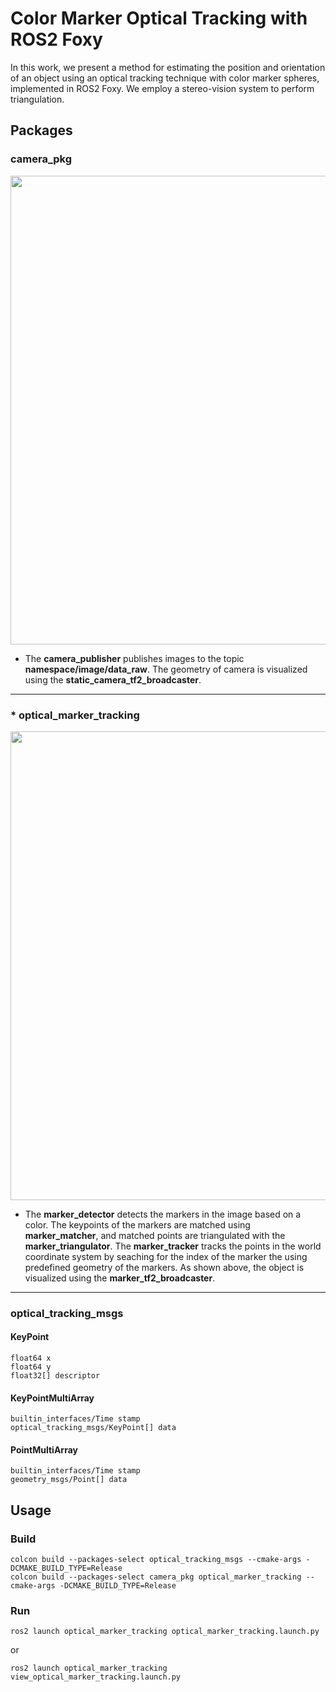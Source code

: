 # Color Marker Optical Tracking with ROS2 Foxy

In this work, we present a method for estimating the position and orientation of an object using an optical tracking technique with color marker spheres, implemented in ROS2 Foxy. We employ a stereo-vision system to perform triangulation.

## Packages

### camera_pkg

<p align = "left">
  <img src = "https://github.com/user-attachments/assets/c1d17894-cace-4382-adc5-472386a12e4b" width = 750 />
</p>

+ The **camera_publisher** publishes images to the topic **namespace/image/data_raw**. The geometry of camera is visualized using the **static_camera_tf2_broadcaster**.

***

### * optical_marker_tracking

<p align = "left">
  <img src = "https://github.com/user-attachments/assets/c1d17894-cace-4382-adc5-472386a12e4b" width = 750 />
</p>

+ The **marker_detector** detects the markers in the image based on a color. The keypoints of the markers are matched using **marker_matcher**, and matched points are triangulated with the **marker_triangulator**. The **marker_tracker** tracks the points in the world coordinate system by seaching for the index of the marker the using predefined geometry of the markers. As shown above, the object is visualized using the **marker_tf2_broadcaster**.

***

### optical_tracking_msgs

#### KeyPoint
```
float64 x
float64 y
float32[] descriptor
```

#### KeyPointMultiArray
```
builtin_interfaces/Time stamp
optical_tracking_msgs/KeyPoint[] data
```

#### PointMultiArray
```
builtin_interfaces/Time stamp
geometry_msgs/Point[] data
```

## Usage

### Build
```
colcon build --packages-select optical_tracking_msgs --cmake-args -DCMAKE_BUILD_TYPE=Release
colcon build --packages-select camera_pkg optical_marker_tracking --cmake-args -DCMAKE_BUILD_TYPE=Release
```

### Run
```
ros2 launch optical_marker_tracking optical_marker_tracking.launch.py
```

or

```
ros2 launch optical_marker_tracking view_optical_marker_tracking.launch.py
```
